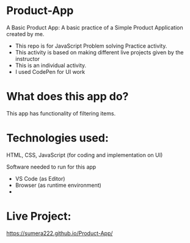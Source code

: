 # Product-App
A Basic Product App:
A basic practice of a Simple Product Application created by me.

- This repo is for JavaScript Problem solving Practice activity.
- This activity is based on making different live projects given by the instructor
- This is an individual activity.
- I used CodePen for UI work
# What does this app do?
This app has functionality of filtering items.

# Technologies used:
HTML, CSS, JavaScript (for coding and implementation on UI)

Software needed to run for this app
- VS Code (as Editor)
- Browser (as runtime environment)
-
# Live Project:
 https://sumera222.github.io/Product-App/
